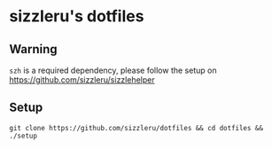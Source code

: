 # sizzleru's dotfiles

## Warning

`szh` is a required dependency, please follow the setup on https://github.com/sizzleru/sizzlehelper

## Setup

    git clone https://github.com/sizzleru/dotfiles && cd dotfiles && ./setup
